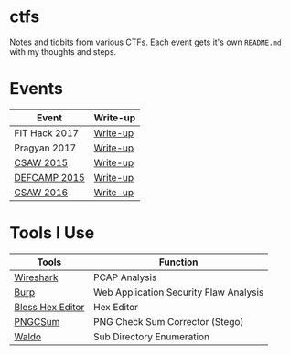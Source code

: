 # ctfs

Notes and tidbits from various CTFs.  Each event gets it's own `README.md` with my thoughts and steps.

# Events

|Event     |Write-up |
|----------|---------|
|FIT Hack 2017|[Write-up](https://github.com/frankcash/ctfs/blob/master/fithack2017/README.md)|
|Pragyan 2017|[Write-up](https://github.com/frankcash/ctfs/blob/master/pragyan2017/README.md)|
|[CSAW 2015](https://ctf.isis.poly.edu/)|[Write-up](https://github.com/frankcash/ctfs/blob/master/csaw2015/README.md)|
| [DEFCAMP 2015](https://ctftime.org/event/239)|[Write-up](https://github.com/frankcash/ctfs/blob/master/defcamp2015/README.md)|
|[CSAW 2016](https://ctftime.org/event/347)|[Write-up](https://github.com/frankcash/ctfs/blob/master/csaw2016/README.md)|


# Tools I Use
| Tools | Function |
|---------------|-------------------|
|[Wireshark](https://www.wireshark.org/)| PCAP Analysis |
|[Burp](https://portswigger.net/burp/)| Web Application Security Flaw Analysis|
|[Bless Hex Editor](http://home.gna.org/bless/)| Hex Editor|
|[PNGCSum](http://schaik.com/png/pngcsum.html) | PNG Check Sum Corrector (Stego)|
|[Waldo](https://github.com/red-team-labs/waldo/)| Sub Directory Enumeration|
